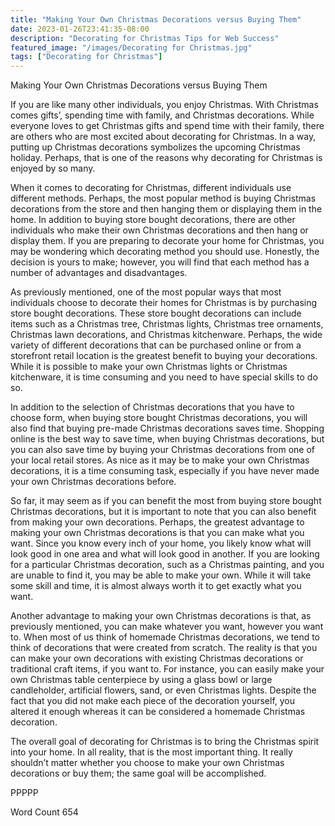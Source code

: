 ```yaml
---
title: "Making Your Own Christmas Decorations versus Buying Them"
date: 2023-01-26T23:41:35-08:00
description: "Decorating for Christmas Tips for Web Success"
featured_image: "/images/Decorating for Christmas.jpg"
tags: ["Decorating for Christmas"]
---
```


Making Your Own Christmas Decorations versus Buying Them

If you are like many other individuals, you enjoy Christmas.  With Christmas comes gifts’, spending time with family, and Christmas decorations.  While everyone loves to get Christmas gifts and spend time with their family, there are others who are most excited about decorating for Christmas.  In a way, putting up Christmas decorations symbolizes the upcoming Christmas holiday.  Perhaps, that is one of the reasons why decorating for Christmas is enjoyed by so many.

When it comes to decorating for Christmas, different individuals use different methods.  Perhaps, the most popular method is buying Christmas decorations from the store and then hanging them or displaying them in the home.  In addition to buying store bought decorations, there are other individuals who make their own Christmas decorations and then hang or display them. If you are preparing to decorate your home for Christmas, you may be wondering which decorating method you should use. Honestly, the decision is yours to make; however, you will find that each method has a number of advantages and disadvantages.  

As previously mentioned, one of the most popular ways that most individuals choose to decorate their homes for Christmas is by purchasing store bought decorations. These store bought decorations can include items such as a Christmas tree, Christmas lights, Christmas tree ornaments, Christmas lawn decorations, and Christmas kitchenware.  Perhaps, the wide variety of different decorations that can be purchased online or from a storefront retail location is the greatest benefit to buying your decorations. While it is possible to make your own Christmas lights or Christmas kitchenware, it is time consuming and you need to have special skills to do so. 

In addition to the selection of Christmas decorations that you have to choose form, when buying store bought Christmas decorations, you will also find that buying pre-made Christmas decorations saves time.  Shopping online is the best way to save time, when buying Christmas decorations, but you can also save time by buying your Christmas decorations from one of your local retail stores. As nice as it may be to make your own Christmas decorations, it is a time consuming task, especially if you have never made your own Christmas decorations before.  

So far, it may seem as if you can benefit the most from buying store bought Christmas decorations, but it is important to note that you can also benefit from making your own decorations.  Perhaps, the greatest advantage to making your own Christmas decorations is that you can make what you want.  Since you know every inch of your home, you likely know what will look good in one area and what will look good in another.  If you are looking for a particular Christmas decoration, such as a Christmas painting, and you are unable to find it, you may be able to make your own. While it will take some skill and time, it is almost always worth it to get exactly what you want.

Another advantage to making your own Christmas decorations is that, as previously mentioned, you can make whatever you want, however you want to.  When most of us think of homemade Christmas decorations, we tend to think of decorations that were created from scratch. The reality is that you can make your own decorations with existing Christmas decorations or traditional craft items, if you want to. For instance, you can easily make your own Christmas table centerpiece by using a glass bowl or large candleholder, artificial flowers, sand, or even Christmas lights.  Despite the fact that you did not make each piece of the decoration yourself, you altered it enough whereas it can be considered a homemade Christmas decoration.

The overall goal of decorating for Christmas is to bring the Christmas spirit into your home.  In all reality, that is the most important thing.  It really shouldn’t matter whether you choose to make your own Christmas decorations or buy them; the same goal will be accomplished.

PPPPP

Word Count 654

